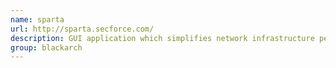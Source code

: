 ```yaml
---
name: sparta
url: http://sparta.secforce.com/
description: GUI application which simplifies network infrastructure penetration testing by aiding the penetration tester in the scanning and enumeration phase. URL : http://sparta.secforce.com/ Groups : blackarch blackarch-scanner blackarch-cracker blackarch-fingerprint blackarch-networking
group: blackarch
---
```

